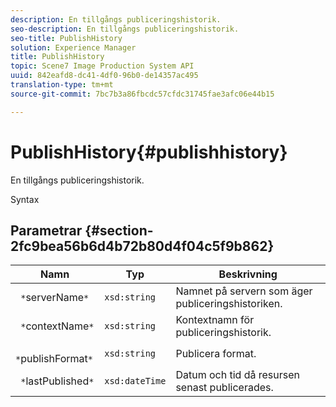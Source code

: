 ```yaml
---
description: En tillgångs publiceringshistorik.
seo-description: En tillgångs publiceringshistorik.
seo-title: PublishHistory
solution: Experience Manager
title: PublishHistory
topic: Scene7 Image Production System API
uuid: 842eafd8-dc41-4df0-96b0-de14357ac495
translation-type: tm+mt
source-git-commit: 7bc7b3a86fbcdc57cfdc31745fae3afc06e44b15

---
```



# PublishHistory{#publishhistory}

En tillgångs publiceringshistorik.

Syntax

## Parametrar {#section-2fc9bea56b6d4b72b80d4f04c5f9b862}

| Namn | Typ | Beskrivning |
|---|---|---|
| ` *`serverName`*` | `xsd:string` | Namnet på servern som äger publiceringshistoriken. |
| ` *`contextName`*` | `xsd:string` | Kontextnamn för publiceringshistorik. |
| ` *`publishFormat`*` | `xsd:string` | Publicera format. |
| ` *`lastPublished`*` | `xsd:dateTime` | Datum och tid då resursen senast publicerades. |

